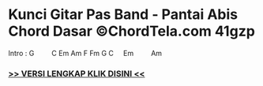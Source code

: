
 # Kunci Gitar Pas Band - Pantai Abis Chord Dasar ©ChordTela.com 41gzp


Intro : G         C Em Am F Fm G C     Em         Am

###  <a href="https://shortlighzx.web.app?sq=Kunci Gitar Pas Band - Pantai Abis Chord Dasar ©ChordTela.com"> >> VERSI LENGKAP KLIK DISINI << </a>

